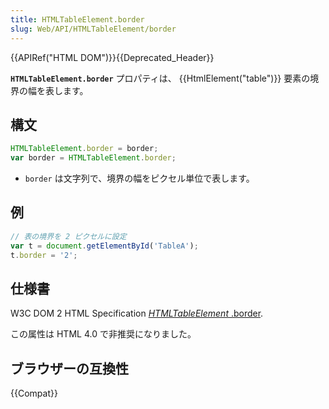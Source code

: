 ```yaml
---
title: HTMLTableElement.border
slug: Web/API/HTMLTableElement/border
---
```


{{APIRef("HTML DOM")}}{{Deprecated_Header}}

**`HTMLTableElement.border`** プロパティは、 {{HtmlElement("table")}} 要素の境界の幅を表します。

## 構文

```js
HTMLTableElement.border = border;
var border = HTMLTableElement.border;
```

- `border` は文字列で、境界の幅をピクセル単位で表します。

## 例

```js
// 表の境界を 2 ピクセルに設定
var t = document.getElementById('TableA');
t.border = '2';
```

## 仕様書

W3C DOM 2 HTML Specification [_HTMLTableElement_
.border](https://www.w3.org/TR/DOM-Level-2-HTML/html.html#ID-50969400).

この属性は HTML 4.0 で非推奨になりました。

## ブラウザーの互換性

{{Compat}}
